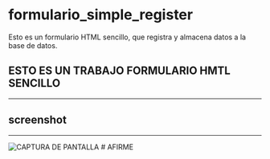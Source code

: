 # formulario_simple_register
Esto es un formulario HTML sencillo, que registra y almacena datos a la base de datos.

## ESTO ES UN TRABAJO FORMULARIO HMTL SENCILLO
---
## screenshot
---
![CAPTURA DE PANTALLA](http://imgfz.com/i/p49AobF.jpeg)
#   A F I R M E  
 